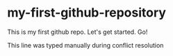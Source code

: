 # my-first-github-repository
This is my first github repo. Let's get started. Go!

This line was typed manually during conflict resolution